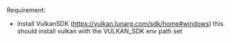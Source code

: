 
Requirement:
- Install VulkanSDK (https://vulkan.lunarg.com/sdk/home#windows)
	this should install vulkan with the VULKAN_SDK env path set
